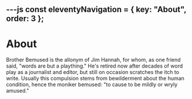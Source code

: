 ---js
const eleventyNavigation = {
	key: "About",
	order: 3
};
---
# About

Brother Bemused is the allonym of Jim Hannah, for whom, as one friend said,
"words are but a plaything." He's retired now after decades of word play as a
journalist and editor, but still on occasion scratches the itch to write.
Usually this compulsion stems from bewilderment about the human condition,
hence the moniker bemused: "to cause to be mildly or wryly amused."

